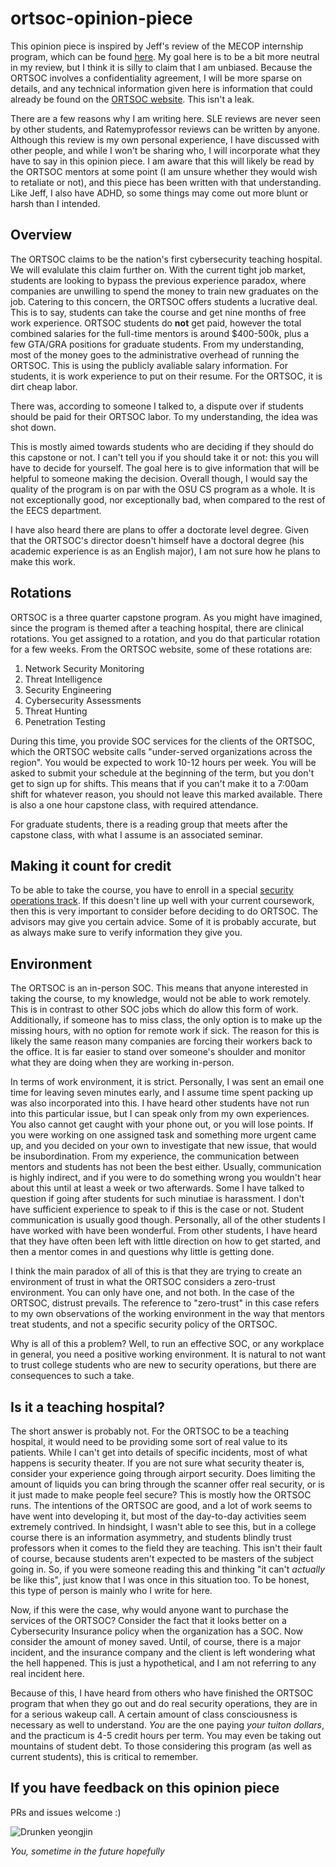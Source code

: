 # ortsoc-opinion-piece

This opinion piece is inspired by Jeff's review of the MECOP internship program, which can be found [here](https://github.com/solderq35/mecop-opinion-piece). My goal here is to be a bit more neutral in my review, but I think it is silly to claim that I am unbiased. Because the ORTSOC involves a confidentiality agreement, I will be more sparse on details, and any technical information given here is information that could already be found on the [ORTSOC website](https://web.archive.org/web/20231030164257/https://ortsoc.oregonstate.edu/students). This isn't a leak.

There are a few reasons why I am writing here. SLE reviews are never seen by other students, and Ratemyprofessor reviews can be written by anyone. Although this review is my own personal experience, I have discussed with other people, and while I won't be sharing who, I will incorporate what they have to say in this opinion piece. I am aware that this will likely be read by the ORTSOC mentors at some point (I am unsure whether they would wish to retaliate or not), and this piece has been written with that understanding. Like Jeff, I also have ADHD, so some things may come out more blunt or harsh than I intended.

## Overview
The ORTSOC claims to be the nation's first cybersecurity teaching hospital. We will evalulate this claim further on. With the current tight job market, students are looking to bypass the previous experience paradox, where companies are unwilling to spend the money to train new graduates on the job. Catering to this concern, the ORTSOC offers students a lucrative deal. This is to say, students can take the course and get nine months of free work experience. ORTSOC students do **not** get paid, however the total combined salaries for the full-time mentors is around $400-500k, plus a few GTA/GRA positions for graduate students. From my understanding, most of the money goes to the administrative overhead of running the ORTSOC. This is using the publicly avaliable salary information. For students, it is work experience to put on their resume. For the ORTSOC, it is dirt cheap labor.

There was, according to someone I talked to, a dispute over if students should be paid for their ORTSOC labor. To my understanding, the idea was shot down.

This is mostly aimed towards students who are deciding if they should do this capstone or not. I can't tell you if you should take it or not: this you will have to decide for yourself. The goal here is to give information that will be helpful to someone making the decision. Overall though, I would say the quality of the program is on par with the OSU CS program as a whole. It is not exceptionally good, nor exceptionally bad, when compared to the rest of the EECS department.

I have also heard there are plans to offer a doctorate level degree. Given that the ORTSOC's director doesn't himself have a doctoral degree (his academic experience is as an English major), I am not sure how he plans to make this work. 

## Rotations

ORTSOC is a three quarter capstone program. As you might have imagined, since the program is themed after a teaching hospital, there are clinical rotations. You get assigned to a rotation, and you do that particular rotation for a few weeks. From the ORTSOC website, some of these rotations are:
1. Network Security Monitoring
2. Threat Intelligence
3. Security Engineering
4. Cybersecurity Assessments
5. Threat Hunting
6. Penetration Testing

During this time, you provide SOC services for the clients of the ORTSOC, which the ORTSOC website calls "under-served organizations across the region". You would be expected to work 10-12 hours per week. You will be asked to submit your schedule at the beginning of the term, but you don't get to sign up for shifts. This means that if you can't make it to a 7:00am shift for whatever reason, you should not leave this marked available. There is also a one hour capstone class, with required attendance.

For graduate students, there is a reading group that meets after the capstone class, with what I assume is an associated seminar. 

## Making it count for credit

To be able to take the course, you have to enroll in a special [security operations track](https://drive.google.com/file/d/10nyKXrlQfB4jdqP7oP24PeGc_RYz6EH3/view?usp=sharing). If this doesn't line up well with your current coursework, then this is very important to consider before deciding to do ORTSOC. The advisors may give you certain advice. Some of it is probably accurate, but as always make sure to verify information they give you.

## Environment

The ORTSOC is an in-person SOC. This means that anyone interested in taking the course, to my knowledge, would not be able to work remotely. This is in contrast to other SOC jobs which do allow this form of work. Additionally, if someone has to miss class, the only option is to make up the missing hours, with no option for remote work if sick. The reason for this is likely the same reason many companies are forcing their workers back to the office. It is far easier to stand over someone's shoulder and monitor what they are doing when they are working in-person. 

In terms of work environment, it is strict. Personally, I was sent an email one time for leaving seven minutes early, and I assume time spent packing up was also incorporated into this. I have heard other students have not run into this particular issue, but I can speak only from my own experiences. You also cannot get caught with your phone out, or you will lose points. If you were working on one assigned task and something more urgent came up, and you decided on your own to investigate that new issue, that would be insubordination. From my experience, the communication between mentors and students has not been the best either. Usually, communication is highly indirect, and if you were to do something wrong you wouldn't hear about this until at least a week or two afterwards. Some I have talked to question if going after students for such minutiae is harassment. I don't have sufficient experience to speak to if this is the case or not. Student communication is usually good though. Personally, all of the other students I have worked with have been wonderful. From other students, I have heard that they have often been left with little direction on how to get started, and then a mentor comes in and questions why little is getting done.

I think the main paradox of all of this is that they are trying to create an environment of trust in what the ORTSOC considers a zero-trust environment. You can only have one, and not both. In the case of the ORTSOC, distrust prevails. The reference to "zero-trust" in this case refers to my own observations of the working environment in the way that mentors treat students, and not a specific security policy of the ORTSOC.

Why is all of this a problem? Well, to run an effective SOC, or any workplace in general, you need a positive working environment. It is natural to not want to trust college students who are new to security operations, but there are consequences to such a take. 

## Is it a teaching hospital?

The short answer is probably not. For the ORTSOC to be a teaching hospital, it would need to be providing some sort of real value to its patients. While I can't get into details of specific incidents, most of what happens is security theater. If you are not sure what security theater is, consider your experience going through airport security. Does limiting the amount of liquids you can bring through the scanner offer real security, or is it just made to make people feel secure? This is mostly how the ORTSOC runs. The intentions of the ORTSOC are good, and a lot of work seems to have went into developing it, but most of the day-to-day activities seem extremely contrived. In hindsight, I wasn't able to see this, but in a college course there is an information asymmetry, and students blindly trust professors when it comes to the field they are teaching. This isn't their fault of course, because students aren't expected to be masters of the subject going in. So, if you were someone reading this and thinking "it can't *actually* be like this", just know that I was once in this situation too. To be honest, this type of person is mainly who I write for here.

Now, if this were the case, why would anyone want to purchase the services of the ORTSOC? Consider the fact that it looks better on a Cybersecurity Insurance policy when the organization has a SOC. Now consider the amount of money saved. Until, of course, there is a major incident, and the insurance company and the client is left wondering what the hell happened. This is just a hypothetical, and I am not referring to any real incident here.

Because of this, I have heard from others who have finished the ORTSOC program that when they go out and do real security operations, they are in for a serious wakeup call. A certain amount of class consciousness is necessary as well to understand. *You* are the one paying *your tuiton dollars*, and the practicum is 4-5 credit hours per term. You may even be taking out mountains of student debt. To those considering this program (as well as current students), this is critical to remember.

## If you have feedback on this opinion piece
PRs and issues welcome :)

![Drunken yeongjin](https://github.com/robert0004/ortsoc-opinion-piece/blob/main/drunkjin.jpg?raw=true)

*You, sometime in the future hopefully*
